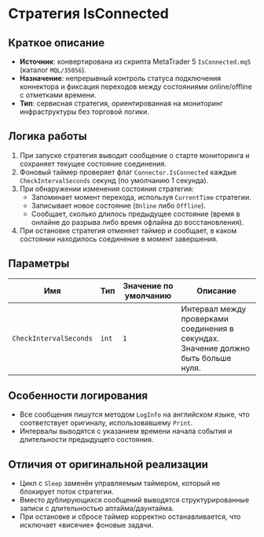 # Стратегия IsConnected

## Краткое описание
* **Источник**: конвертирована из скрипта MetaTrader 5 `IsConnected.mq5` (каталог `MQL/35056`).
* **Назначение**: непрерывный контроль статуса подключения коннектора и фиксация переходов между состояниями online/offline с отметками времени.
* **Тип**: сервисная стратегия, ориентированная на мониторинг инфраструктуры без торговой логики.

## Логика работы
1. При запуске стратегия выводит сообщение о старте мониторинга и сохраняет текущее состояние соединения.
2. Фоновый таймер проверяет флаг `Connector.IsConnected` каждые `CheckIntervalSeconds` секунд (по умолчанию 1 секунда).
3. При обнаружении изменения состояния стратегия:
   * Запоминает момент перехода, используя `CurrentTime` стратегии.
   * Записывает новое состояние (`Online` либо `Offline`).
   * Сообщает, сколько длилось предыдущее состояние (время в онлайне до разрыва либо время офлайна до восстановления).
4. При остановке стратегия отменяет таймер и сообщает, в каком состоянии находилось соединение в момент завершения.

## Параметры
| Имя | Тип | Значение по умолчанию | Описание |
|-----|-----|-----------------------|----------|
| `CheckIntervalSeconds` | `int` | `1` | Интервал между проверками соединения в секундах. Значение должно быть больше нуля. |

## Особенности логирования
* Все сообщения пишутся методом `LogInfo` на английском языке, что соответствует оригиналу, использовавшему `Print`.
* Интервалы выводятся с указанием времени начала события и длительности предыдущего состояния.

## Отличия от оригинальной реализации
* Цикл с `Sleep` заменён управляемым таймером, который не блокирует поток стратегии.
* Вместо дублирующихся сообщений выводятся структурированные записи с длительностью аптайма/даунтайма.
* При остановке и сбросе таймер корректно останавливается, что исключает «висячие» фоновые задачи.
